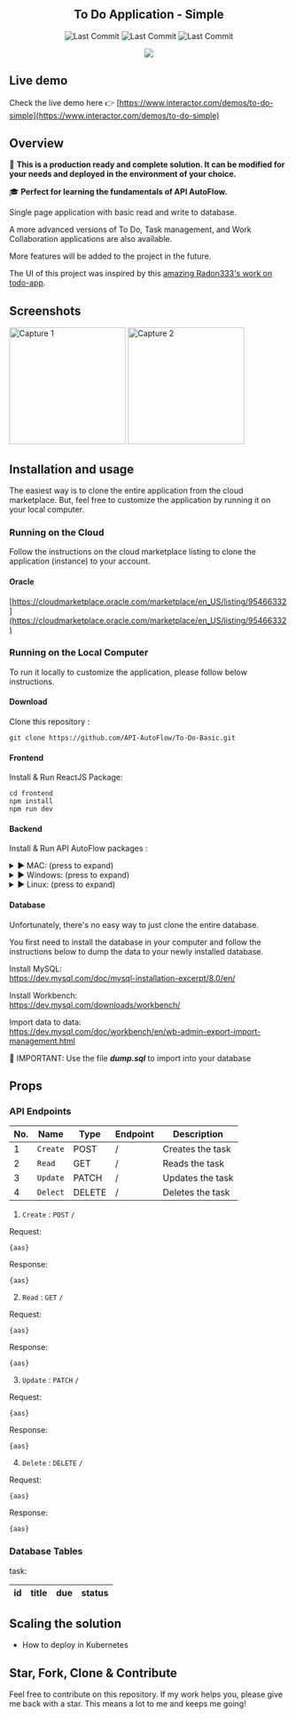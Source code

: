 <!-- <h1 align="center">
<img
		width="250"
		alt="To Do Application - Simple"
		src="https://github.com/API-AutoFlow/To-Do-Basic/blob/master/preview/logo.gif">
</h1> -->
<h2 align="center">
	To Do Application - Simple
</h2>


<!-- https://github.com/Ileriayo/markdown-badges -->
<!-- use https://shields.io/ to create the image -->
<p align="center">

<img alt="Last Commit" src="https://img.shields.io/badge/react-v1.1.1-%2320232a.svg?style=for-the-badge&logo=react&logoColor=%2361DAFB">
<img alt="Last Commit" src="https://img.shields.io/badge/API%20AutoFlow-v1.1.1-2cb706.svg?style=for-the-badge">
<img alt="Last Commit" src="https://img.shields.io/badge/mysql-v1.1.1-%2300f.svg?style=for-the-badge&logo=mysql&logoColor=white">

</p>

<p align="center">
	<img src="https://github.com/API-AutoFlow/To-Do-Basic/blob/master/preview/preview.gif">
</p>

## Live demo

Check the live demo here 👉️ [https://www.interactor.com/demos/to-do-simple](https://www.interactor.com/demos/to-do-simple)

## Overview
🚀 **This is a production ready and complete solution.  It can be modified for your needs and deployed in the environment of your choice.** 

🎓 **Perfect for learning the fundamentals of API AutoFlow.** 

Single page application with basic read and write to database.

A more advanced versions of To Do, Task management, and Work Collaboration applications are also available.

More features will be added to the project in the future.

The UI of this project was inspired by this [amazing Radon333's work on todo-app](https://github.com/Radon333/todo-app).


## Screenshots

<img
		width="210"
		alt="Capture 1"
		src="https://github.com/API-AutoFlow/To-Do-Basic/blob/master/preview/capture-1.png">
<img
		width="210"
		alt="Capture 2"
		src="https://github.com/API-AutoFlow/To-Do-Basic/blob/master/preview/capture-2.png">


## Installation and usage

The easiest way is to clone the entire application from the cloud marketplace. But, feel free to customize the application by running it on your local computer.


<!-- Authors and contributors. Once you complete the application, please contact us. We will help upload the solution in our cloud. -->


### Running on the Cloud
Follow the instructions on the cloud marketplace listing to clone the application (instance) to your account.


<!-- #### Amazon AWS
Not yet listed

#### Google cloud
Not yet listed -->

#### Oracle
[https://cloudmarketplace.oracle.com/marketplace/en_US/listing/95466332](https://cloudmarketplace.oracle.com/marketplace/en_US/listing/95466332)

### Running on the Local Computer
To run it locally to customize the application, please follow below instructions.

#### Download 
Clone this repository :

```
git clone https://github.com/API-AutoFlow/To-Do-Basic.git

```

#### Frontend
Install & Run ReactJS Package:

```
cd frontend
npm install   
npm run dev 
```

#### Backend
Install & Run API AutoFlow packages :

<details>
  <summary>► MAC: (press to expand)</summary>
  
  ```
  cd backend/macos/api_interactor/bin
  ./api_interactor start 
  ```
  
  Open up the browser and go to below URL
  
  ```
  http://localhost:4000
  ```
  
  🚨 IMPORTANT: Run the servers by pressing the ▶️ button
  
  Reference:
  http://www.interactor.com/product/autoflow/installation/macos
</details>

<details>
  <summary>► Windows: (press to expand)</summary>
  
  🚨 IMPORTANT: Open the terminal (cmd) using **Run as Administrator**
  ```
  cd /backend/windows/api_interactor/bin
  ./api_interactor install 
  ./api_interactor start 
  ```
 
  Open up the browser and go to below URL
  
  ```
  http://localhost:4000
  ```
  
  🚨 IMPORTANT: Run the servers by pressing the ▶️ button
	
	
  Reference:
  http://www.interactor.com/product/autoflow/installation/windows
  
</details>



<details>
  <summary>► Linux: (press to expand)</summary>
  
  Step 1: Download the linux version
  www.interactor.com/product/autoflow/download
  
  Step 2: Open the terminal after downloading the software and Untar the file. For example: 
  
  ```
  tar -xzf autoflow_ubuntu20.tar
  ```

  Step 3: Run API AutoFlow command
  
  
  ```
  cd home/api_interactor/bin
  ./api_interactor start 
  ```
  
  Step 4: Open up the browser and go to below URL
  
  ```
  http://localhost:4000
  ```
  
  Step 4: Run the servers by pressing the ▶️ button
  
  Reference:
  http://www.interactor.com/product/autoflow/installation/linux
</details>

#### Database
Unfortunately, there's no easy way to just clone the entire database. 

You first need to install the database in your computer and follow the instructions below to dump the data to your newly installed database.


Install MySQL:<br/>
https://dev.mysql.com/doc/mysql-installation-excerpt/8.0/en/

Install Workbench:<br/>
https://dev.mysql.com/downloads/workbench/

Import data to data:<br/>
https://dev.mysql.com/doc/workbench/en/wb-admin-export-import-management.html


🚨 IMPORTANT: Use the file **_dump.sql_** to import into your database


## Props

### API Endpoints

| No. | Name           | Type     | Endpoint  | Description|
| --- | -------------- | -------- | --------- | ---------- |
| 1 | `Create`       | POST     | /         | Creates the task |
| 2 | `Read`         | GET      | /         | Reads the task |
| 3 | `Update`       | PATCH    | /         | Updates the task|
| 4 | `Delect`       | DELETE   | /         | Deletes the task  |


1. `Create` : `POST`   `/`    

Request: 

```
{aas}
```

Response: 

```
{aas}
```

2. `Read` : `GET`   `/`    

Request: 

```
{aas}
```

Response: 

```
{aas}
```

3. `Update` : `PATCH`   `/`    

Request: 

```
{aas}
```

Response: 

```
{aas}
```

4. `Delete` : `DELETE`   `/`    

Request: 

```
{aas}
```

Response: 

```
{aas}
```

### Database Tables

task:

| id | title | due | status |
| -- | ----- | --- | ------ |


## Scaling the solution

- How to deploy in Kubernetes


## Star, Fork, Clone & Contribute

Feel free to contribute on this repository. If my work helps you, please give me back with a star. This means a lot to me and keeps me going!


<!-- ## Contributors
 -->


<!-- ALL-CONTRIBUTORS-LIST:END -->
